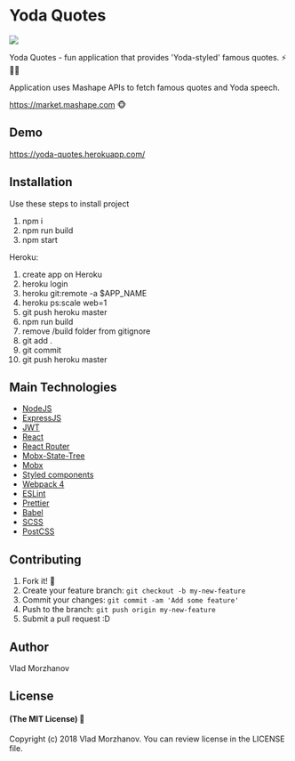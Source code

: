 # Yoda Quotes

<img src="https://i.imgur.com/GsCcMkF.png"/>

Yoda Quotes - fun application that provides 'Yoda-styled' famous quotes. ⚡️🧙‍⚡️

Application uses Mashape APIs to fetch famous quotes and Yoda speech.

https://market.mashape.com 🐵

## Demo

https://yoda-quotes.herokuapp.com/

## Installation

Use these steps to install project
1. npm i
2. npm run build
3. npm start

Heroku:
1. create app on Heroku
2. heroku login
3. heroku git:remote -a $APP_NAME
4. heroku ps:scale web=1
5. git push heroku master
6. npm run build
7. remove /build folder from gitignore
8. git add .
9. git commit
10. git push heroku master

## Main Technologies

- <a href="https://nodejs.org/en/">NodeJS</a>
- <a href="https://expressjs.com/">ExpressJS</a>
- <a href="https://jwt.io/">JWT</a>
- <a href="https://reactjs.org/">React</a>
- <a href="https://reacttraining.com/react-router/">React Router</a>
- <a href="https://github.com/mobxjs/mobx-state-tree">Mobx-State-Tree</a>
- <a href="https://github.com/mobxjs/mobx">Mobx</a>
- <a href="https://www.styled-components.com/">Styled components</a>
- <a href="https://webpack.js.org/">Webpack 4</a>
- <a href="https://eslint.org/">ESLint</a>
- <a href="https://github.com/prettier/prettier">Prettier</a>
- <a href="https://babeljs.io/">Babel</a>
- <a href="https://sass-lang.com/">SCSS</a>
- <a href="https://postcss.org/">PostCSS</a>

## Contributing

1. Fork it! 🌟
2. Create your feature branch: `git checkout -b my-new-feature`
3. Commit your changes: `git commit -am 'Add some feature'`
4. Push to the branch: `git push origin my-new-feature`
5. Submit a pull request :D

## Author

Vlad Morzhanov

## License 

#### (The MIT License) 📃

Copyright (c) 2018 Vlad Morzhanov.
You can review license in the LICENSE file.
